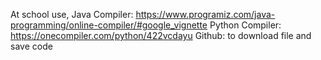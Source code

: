 At school use, 
Java Compiler: https://www.programiz.com/java-programming/online-compiler/#google_vignette
Python Compiler: https://onecompiler.com/python/422vcdayu
Github: to download file and save code
